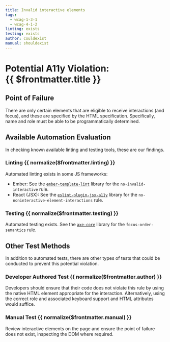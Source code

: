 ```yaml
---
title: Invalid interactive elements
tags:
  - wcag-1-3-1
  - wcag-4-1-2
linting: exists
testing: exists
author: couldexist
manual: shouldexist
---
```


<script setup>
  const normalize = (value) => {
    const v = (value || '').toLowerCase()
    if (v === 'exists') return 'Exists'
    if (v === 'couldexist') return 'Could Exist'
    if (v === 'cannotexist') return 'Cannot Exist'
    if (v === 'shouldexist') return 'Should Exist'
    if (v === 'mustexist') return 'Must Exist'
    return '—'
  }
</script>

# Potential A11y Violation:<br/>{{ $frontmatter.title }}

## Point of Failure

There are only certain elements that are eligible to receive interactions (and focus), and these are specified by the HTML specification. Specifically, name and role must be able to be programmatically determined.

## Available Automation Evaluation

In checking known available linting and testing tools, these are our findings.

### Linting <Badge type="info">{{ normalize($frontmatter.linting) }}</Badge>

Automated linting exists in some JS frameworks:

* Ember: See the [`ember-template-lint`](https://github.com/ember-template-lint/ember-template-lint) library for the `no-invalid-interactive` rule.
* React (JSX): See the [`eslint-plugin-jsx-a11y`](https://github.com/jsx-eslint/eslint-plugin-jsx-a11y) library for the `no-noninteractive-element-interactions` rule.

### Testing <Badge type="info">{{ normalize($frontmatter.testing) }}</Badge>

Automated testing exists. See the [`axe-core`](https://github.com/dequelabs/axe-core) library for the `focus-order-semantics` rule.

## Other Test Methods

In addition to automated tests, there are other types of tests that could be conducted to prevent this potential violation.

### Developer Authored Test <Badge type="info">{{ normalize($frontmatter.author) }}</Badge>

Developers should ensure that their code does not violate this rule by using the native HTML element appropriate for the interaction. Alternatively, using the correct role and associated keyboard support and HTML attributes would suffice.

### Manual Test <Badge type="info">{{ normalize($frontmatter.manual) }}</Badge>

Review interactive elements on the page and ensure the point of failure does not exist, inspecting the DOM where required.


<TagLinks />
